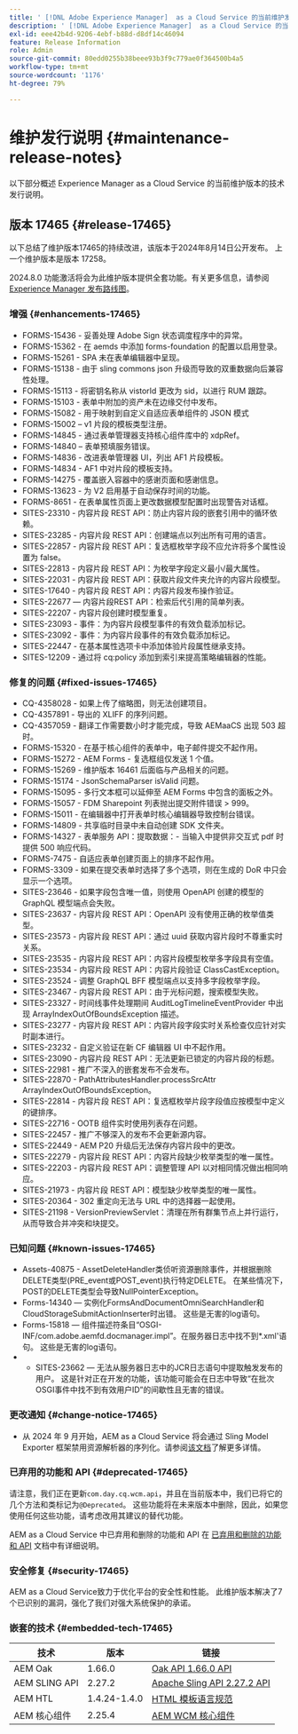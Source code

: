 ```yaml
---
title: ' [!DNL Adobe Experience Manager]  as a Cloud Service 的当前维护发行说明。'
description: ' [!DNL Adobe Experience Manager]  as a Cloud Service 的当前维护发行说明。'
exl-id: eee42b4d-9206-4ebf-b88d-d8df14c46094
feature: Release Information
role: Admin
source-git-commit: 80edd0255b38beee93b3f9c779ae0f364500b4a5
workflow-type: tm+mt
source-wordcount: '1176'
ht-degree: 79%

---
```



# 维护发行说明 {#maintenance-release-notes}

以下部分概述 Experience Manager as a Cloud Service 的当前维护版本的技术发行说明。

## 版本 17465 {#release-17465}

以下总结了维护版本17465的持续改进，该版本于2024年8月14日公开发布。 上一个维护版本是版本 17258。

2024.8.0 功能激活将会为此维护版本提供全套功能。有关更多信息，请参阅[ Experience Manager 发布路线图](https://experienceleague.adobe.com/zh-hans/docs/experience-manager-release-information/aem-release-updates/update-releases-roadmap)。

### 增强 {#enhancements-17465}

* FORMS-15436 - 妥善处理 Adobe Sign 状态调度程序中的异常。
* FORMS-15362 - 在 aemds 中添加 forms-foundation 的配置以启用登录。
* FORMS-15261 - SPA 未在表单编辑器中呈现。
* FORMS-15138 - 由于 sling commons json 升级而导致的双重数据向后兼容性处理。
* FORMS-15113 - 将密钥名称从 vistorId 更改为 sid，以进行 RUM 跟踪。
* FORMS-15103 - 表单中附加的资产未在边缘交付中发布。
* FORMS-15082 - 用于映射到自定义自适应表单组件的 JSON 模式
* FORMS-15002 – v1 片段的模板类型注册。
* FORMS-14845 - 通过表单管理器支持核心组件库中的 xdpRef。
* FORMS-14840 – 表单预填服务错误。
* FORMS-14836 - 改进表单管理器 UI，列出 AF1 片段模板。
* FORMS-14834 - AF1 中对片段的模板支持。
* FORMS-14275 - 覆盖嵌入容器中的感谢页面和感谢信息。
* FORMS-13623 - 为 V2 启用基于自动保存时间的功能。
* FORMS-8651 - 在表单属性页面上更改数据模型配置时出现警告对话框。
* SITES-23310 - 内容片段 REST API：防止内容片段的嵌套引用中的循环依赖。
* SITES-23285 - 内容片段 REST API：创建端点以列出所有可用的语言。
* SITES-22857 - 内容片段 REST API：复选框枚举字段不应允许将多个属性设置为 false。
* SITES-22813 - 内容片段 REST API：为枚举字段定义最小/最大属性。
* SITES-22031 - 内容片段 REST API：获取片段文件夹允许的内容片段模型。
* SITES-17640 - 内容片段 REST API：内容片段发布操作验证。
* SITES-22677 — 内容片段REST API：检索后代引用的简单列表。
* SITES-22207 - 内容片段创建时模型重复。
* SITES-23093 - 事件：为内容片段模型事件的有效负载添加标记。
* SITES-23092 - 事件：为内容片段事件的有效负载添加标记。
* SITES-22447 - 在基本属性选项卡中添加体验片段属性继承支持。
* SITES-12209 - 通过将 cq:policy 添加到索引来提高策略编辑器的性能。

### 修复的问题 {#fixed-issues-17465}

* CQ-4358028 - 如果上传了缩略图，则无法创建项目。
* CQ-4357891 - 导出的 XLIFF 的序列问题。
* CQ-4357059 - 翻译工作需要数小时才能完成，导致 AEMaaCS 出现 503 超时。
* FORMS-15320 - 在基于核心组件的表单中，电子邮件提交不起作用。
* FORMS-15272 - AEM Forms - 复选框组仅发送 1 个值。
* FORMS-15269 - 维护版本 16461 后面临与产品相关的问题。
* FORMS-15174 - JsonSchemaParser isValid 问题。
* FORMS-15095 - 多行文本框可以延伸至 AEM Forms 中包含的面板之外。
* FORMS-15057 - FDM Sharepoint 列表抛出提交附件错误 > 999。
* FORMS-15011 - 在编辑器中打开表单时核心编辑器导致控制台错误。
* FORMS-14809 - 共享临时目录中未自动创建 SDK 文件夹。
* FORMS-14327 - 表单服务 API：提取数据：- 当输入中提供非交互式 pdf 时提供 500 响应代码。
* FORMS-7475 - 自适应表单创建页面上的排序不起作用。
* FORMS-3309 - 如果在提交表单时选择了多个选项，则在生成的 DoR 中只会显示一个选项。
* SITES-23646 - 如果字段包含唯一值，则使用 OpenAPI 创建的模型的 GraphQL 模型端点会失败。
* SITES-23637 - 内容片段 REST API：OpenAPI 没有使用正确的枚举值类型。
* SITES-23573 - 内容片段 REST API：通过 uuid 获取内容片段时不尊重实时关系。
* SITES-23535 - 内容片段 REST API：内容片段模型枚举多字段具有空值。
* SITES-23534 - 内容片段 REST API：内容片段验证 ClassCastException。
* SITES-23524 - 调整 GraphQL BFF 模型端点以支持多字段枚举字段。
* SITES-23467 - 内容片段 REST API：由于光标问题，搜索模型失败。
* SITES-23327 - 时间线事件处理期间 AuditLogTimelineEventProvider 中出现 ArrayIndexOutOfBoundsException 描述。
* SITES-23277 - 内容片段 REST API：内容片段字段实时关系检查仅应针对实时副本进行。
* SITES-23232 - 自定义验证在新 CF 编辑器 UI 中不起作用。
* SITES-23090 - 内容片段 REST API：无法更新已锁定的内容片段的标题。
* SITES-22981 - 推广不深入的嵌套发布不会发布。
* SITES-22870 - PathAttributesHandler.processSrcAttr ArrayIndexOutOfBoundsException。
* SITES-22814 - 内容片段 REST API：复选框枚举片段字段值应按模型中定义的键排序。
* SITES-22716 - OOTB 组件实时使用列表存在问题。
* SITES-22457 - 推广不够深入的发布不会更新源内容。
* SITES-22449 - AEM P20 升级后无法保存内容片段中的更改。
* SITES-22279 - 内容片段 REST API：内容片段缺少枚举类型的唯一属性。
* SITES-22203 - 内容片段 REST API：调整管理 API 以对相同情况做出相同响应。
* SITES-21973 - 内容片段 REST API：模型缺少枚举类型的唯一属性。
* SITES-20364 - 302 重定向无法与 URL 中的选择器一起使用。
* SITES-21198 - VersionPreviewServlet：清理在所有群集节点上并行运行，从而导致合并冲突和块提交。

### 已知问题 {#known-issues-17465}

* Assets-40875 - AssetDeleteHandler类侦听资源删除事件，并根据删除DELETE类型(PRE_event或POST_event)执行特定DELETE。 在某些情况下，POST的DELETE类型会导致NullPointerException。
* Forms-14340 — 实例化FormsAndDocumentOmniSearchHandler和CloudStorageSubmitActionInserter时出错。 这些是无害的log语句。
* Forms-15818 — 组件描述符条目“OSGI-INF/com.adobe.aemfd.docmanager.impl”。在服务器日志中找不到*.xml&#39;语句。 这些是无害的log语句。
* 
   * SITES-23662 — 无法从服务器日志中的JCR日志语句中提取触发发布的用户。 这是针对正在开发的功能，该功能可能会在日志中导致“在批次OSGI事件中找不到有效用户ID”的间歇性且无害的错误。

### 更改通知 {#change-notice-17465}

* 从 2024 年 9 月开始，AEM as a Cloud Service 将会通过 Sling Model Exporter 框架禁用资源解析器的序列化。请参阅[该文档](/help/implementing/developing/hybrid/disallow-the-serialization-of-resourceresolvers-via-sling-model-exporter.md)了解更多详情。

### 已弃用的功能和 API {#deprecated-17465}

请注意，我们正在更新`com.day.cq.wcm.api`，并且在当前版本中，我们已将它的几个方法和类标记为`@Deprecated`。 这些功能将在未来版本中删除，因此，如果您使用任何这些功能，请考虑改用其建议的替代功能。

AEM as a Cloud Service 中已弃用和删除的功能和 API 在 [已弃用和删除的功能和 API](/help/release-notes/deprecated-removed-features.md) 文档中有详细说明。

### 安全修复 {#security-17465}

AEM as a Cloud Service致力于优化平台的安全性和性能。 此维护版本解决了7个已识别的漏洞，强化了我们对强大系统保护的承诺。

### 嵌套的技术 {#embedded-tech-17465}

| 技术 | 版本 | 链接 |
|---|---|---|
| AEM Oak | 1.66.0 | [Oak API 1.66.0 API](https://www.javadoc.io/doc/org.apache.jackrabbit/oak-api/1.66.0/index.html) |
| AEM SLING API | 2.27.2 | [Apache Sling API 2.27.2 API](https://www.javadoc.io/doc/org.apache.sling/org.apache.sling.api/latest/index.html) |
| AEM HTL | 1.4.24-1.4.0 | [HTML 模板语言规范](https://github.com/adobe/htl-spec) |
| AEM 核心组件 | 2.25.4 | [AEM WCM 核心组件](https://github.com/adobe/aem-core-wcm-components) |
